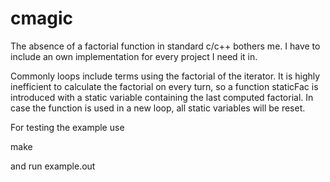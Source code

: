 # cmagic

The absence of a factorial function in standard c/c++ bothers me. I have to include an own implementation for every project I need it in.

Commonly loops include terms using the factorial of the iterator. It is highly inefficient to calculate the factorial on every turn, so a function staticFac is introduced with a static variable containing the last computed factorial.
In case the function is used in a new loop, all static variables will be reset.

For testing the example use

make

and run example.out
